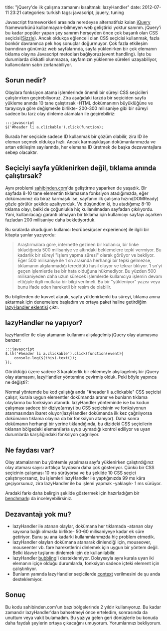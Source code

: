 title: "jQuery'de ilk çalışma zamanını kısaltmak: lazyHandler"
date: 2012-07-11 23:21
categories: turkish
tags: javascript, jquery, tuning

Javascript frameworkleri arasında neredeyse alternatifsiz kalan [jQuery](http://jquery.com) frameworkünü kullanmayan-bilmeyen web geliştirici yoktur sanırım. jQuery'i bu kadar popüler yapan şey sanırım herşeyden önce çok başarılı olan CSS seçicisi([Sizzle](http://sizzlejs.com/)). Ancak oldukça eğlenceli olan CSS seçicisi kullanmak, fazla bonkör davranınca pek hoş sonuçlar doğurmuyor. Çok fazla etkileşim barındıran günümüz web sayfalarında, sayfa yüklenirken bir çok elemanın tıklama olayına Javascript metodları bağlıyoruz(event handling). İşte bu durumlarda dikkatli olunmazsa, sayfamızın yüklenme süreleri uzayabiliyor, kullanıcıların sabrı zorlanabiliyor.

## Sorun nedir?

Olaylara fonksiyon atama işlemlerinde önemli bir süreyi CSS seçicileri çalıştırırken geçirebiliyoruz. Zira aşağıdaki tarzda bir seçiciden sayfa yükleme anında 10 tane çalıştırsak -HTML dokümanının büyüklüğüne ve tarayıcıya göre değişmekle birlikte- 200-300 milisaniye gibi bir süreyi sadece bu tarz olay dinleme atamaları ile geçirebiliriz:

    :::javascript
    $('#header li a.clickable').click(function);

Burada her seçicide sadece ID kullanmak bir çözüm olabilir, zira ID ile eleman seçmek oldukça hızlı. Ancak karmaşıklaşan dokümanlarımızda ve artan etkileşim sayılarında, her elemana ID üretmek de başka dezavantajlara sebep olacaktır.

<!--more-->

## Seçiciyi sayfa yüklenirken değil, tıklama anında çalıştırsak?

Aynı problemi [sahibinden.com](http://www.sahibinden.com)'da geliştirme yaparken de yaşadık. Bir sayfada 8-10 tane elementin tıklamasına fonksiyon atadığımızda, eğer dokümanımız da biraz karmaşık ise, sayfanın ilk çalışma hızını(DOMReady) gözle görülür şekilde azaltıyorduk. Ve düşündüm ki, bu atadığımız 8-10 tıklama olayı, belki de çoğunlukla hiç kullanılmadan sayfadan çıkılıyordu. Yani, kullanılacağı garanti olmayan bir tıklama için kullanıcıyı sayfayı açarken fazladan 200 milisaniye daha bekletiyorduk.

Bu sıralarda okuduğum kullanıcı tecrübesi(user experience) ile ilgili bir kitapta şunlar yazıyordu:

> Araştırmalara göre, internette gezinen bir kullanıcı, bir linke tıkladığında 500 milisaniye ve altındaki beklemelere tepki vermiyor. Bu kadarlık bir süreyi "işlem yapma süresi" olarak görüyor ve bekliyor. Eğer 500 milisaniye ile 1 sn arasında herhangi bir tepki gelmezse, tıklamanın algılanmadığı tereddütü hasıl oluyor ve tekrar tıklıyor. 1 sn'yi geçen işlemlerde ise bir hata olduğuna hükmediyor. Bu yüzden 500 milisaniyeden daha uzun sürecek işlemlerde kullanıcıya işlemin devam ettiğiyle ilgili mutlaka bir bilgi verilmeli. Bu bir "yükleniyor" yazısı veya bunu ifade eden hareketli bir resim de olabilir.

Bu bilgilerden de kuvvet alarak, sayfa yüklenirkenki bu süreyi, tıklama anına aktarmak için denemelere başladım ve ortaya paket haline getirdiğim [lazyHandler eklentisi](https://github.com/muratcorlu/lazyHandler) çıktı.

## lazyHandler ne yapıyor?

lazyHandler ile olay atamanın kullanımı alışılagelmiş jQuery olay atamasına benzer:
    
    :::javascript
    $.lh('#header li a.clickable').click(function(event){
        console.log($(this).text());
    });

Görüldüğü üzere sadece 3 karakterlik bir eklemeyle alışılagelmiş bir jQuery olay atamasını, lazyHandler yöntemine çevirmiş olduk. Peki böyle yapınca ne değişti?:

Normal yöntemde bu kod çalıştığı anda "#header li a.clickable" CSS seçicisi çalışır, kurala uygun elementler dokümanda aranır ve bunların tıklama olaylarına bu fonksiyon atanırdı. lazyHandler yönteminde ise bu kodun çalışması sadece bir diziye(array) bu CSS seçicisinin ve fonksiyonun atanmasından ibaret oluyor(lazyHandler dokümanda ilk kez çağrılıyorsa dokümanın tıklama olayına da bir fonksiyon atanıyor). Daha sonra dokümanın herhangi bir yerine tıklandığında, bu dizideki CSS seçicilerin tıklanan bölgedeki eleman(lar)a uyup uymadığı kontrol ediliyor ve uyan durumlarda karşılığındaki fonksiyon çağrılıyor.

## Ne faydası var?

Olay atamalarının bu yöntemle yapılması sayfa yüklenirken çalıştırdığınız olay ataması sayısı arttıkça faydasını daha çok gösteriyor. Çünkü bir CSS seçicinin çalışması 10 ms sürüyorsa ve bu şekilde 10 CSS seçici çalıştırıyorsanız, bu işlemleri lazyHandler ile yaptığınızda 99 ms kâra geçiyorsunuz, zira lazyHandler ile bu işlemi yapmak -yaklaşık- 1 ms sürüyor.

Aradaki farkı daha belirgin şekilde göstermek için hazırladığım bir [benchmark](http://jsperf.com/jquery-lazyhandler-performance-comparison)ı da inceleyebilirsiniz.

## Dezavantajı yok mu?

* lazyHandler ile atanan olaylar, dokümana her tıklamada -atanan olay sayısına bağlı olmakla birlikte- 50-60 milisaniyeye kadar ek süre getiriyor. Bunu şu ana kadarki kullanımlarımızda hiç problem etmedik.
* lazyHandler olayları dokümana atanarak dinlendiği için, mouseover, mouseenter vb. fare hareketlerini dinlemek için uygun bir yöntem değil. Belki klavye tuşlarını dinlemek için de kullanılabilir.
* lazyHandler [bubbling](http://www.quirksmode.org/js/events_order.html)'i desteklemiyor. Dolayısıyla aynı kurala uyan iki elemanın içiçe olduğu durumlarda, fonksiyon sadece içteki element için çalıştırılıyor.
* Bunların yanında lazyHandler seçicilerde [context](http://api.jquery.com/jQuery/#selector-context) verilmesini de şu anda desteklemiyor.

## Sonuç

Bu kodu sahibinden.com'un bazı bölgelerinde 2 yıldır kullanıyoruz. Bu kadar zamandır lazyHandler'dan bahsetmeyi önce erteledim, sonrasında da unuttum veya vakit bulamadım. Bu yazıya gelen geri dönüşlerle bu konuda daha faydalı şeylerin ortaya çıkacağını umuyorum. Yorumlarınızı bekliyorum.
